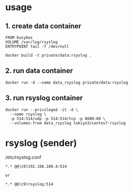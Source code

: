 # usage

## 1. create data container

    FROM busybox
    VOLUME /var/log/rsyslog
    ENTRYPOINT tail -f /dev/null

    docker build -t private/data:rsyslog .

## 2. run data container

    docker run -d --name data_rsyslog private/data:rsyslog

## 3. run rsyslog container
    
    docker run --privileged -it -d \
      --name rsyslog \
      -p 514:514/udp -p 514:514/tcp -p 8080:80 \
      --volumes-from data_rsyslog tukiyo3/centos7-rsyslog


# rsyslog (sender)

/etc/rsyslog.conf

    *.* @@(z9)192.168.100.4:514

    or 

    *.* @@(z9)rsyslog:514
